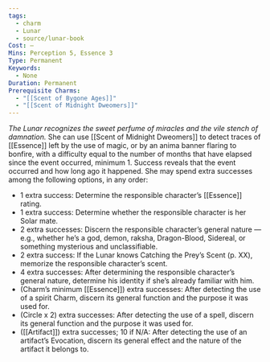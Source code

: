 ```yaml
---
tags:
  - charm
  - Lunar
  - source/lunar-book
Cost: —
Mins: Perception 5, Essence 3
Type: Permanent
Keywords:
  - None
Duration: Permanent
Prerequisite Charms:
  - "[[Scent of Bygone Ages]]"
  - "[[Scent of Midnight Dweomers]]"
---
```

*The Lunar recognizes the sweet perfume of miracles and the vile stench of damnation.*
She can use [[Scent of Midnight Dweomers]] to detect traces of [[Essence]] left by the use of magic, or by an anima banner flaring to bonfire, with a difficulty equal to the number of months that have elapsed since the event occurred, minimum 1. Success reveals that the event occurred and how long ago it happened. She may spend extra successes among the following options, in any order: 
- 1 extra success: Determine the responsible character’s [[Essence]] rating. 
- 1 extra success: Determine whether the responsible character is her Solar mate. 
- 2 extra successes: Discern the responsible character’s general nature — e.g., whether he’s a god, demon, raksha, Dragon-Blood, Sidereal, or something mysterious and unclassifiable. 
- 2 extra success: If the Lunar knows Catching the Prey’s Scent (p. XX), memorize the responsible character’s scent. 
- 4 extra successes: After determining the responsible character’s general nature, determine his identity if she’s already familiar with him. 
- (Charm’s minimum [[Essence]]) extra successes: After detecting the use of a spirit Charm, discern its general function and the purpose it was used for. 
- (Circle x 2) extra successes: After detecting the use of a spell, discern its general function and the purpose it was used for. 
- ([[Artifact]]) extra successes; 10 if N/A: After detecting the use of an artifact’s Evocation, discern its general effect and the nature of the artifact it belongs to.